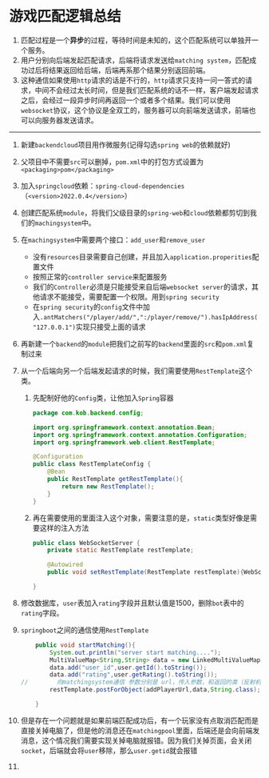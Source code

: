 # 游戏匹配逻辑总结

1. 匹配过程是一个**异步**的过程，等待时间是未知的，这个匹配系统可以单独开一个服务。
2. 用户分别向后端发起匹配请求，后端将请求发送给`matching system`，匹配成功过后将结果返回给后端，后端再系那个结果分别返回前端。
3. 这种通信如果使用`http`请求的话是不行的，`http`请求只支持一问一答式的请求，中间不会经过太长时间，但是我们匹配系统的话不一样，客户端发起请求之后，会经过一段异步时间再返回一个或者多个结果。我们可以使用`websocket`协议，这个协议是全双工的，服务器可以向前端发送请求，前端也可以向服务器发送请求。

---

1. 新建`backendcloud`项目用作微服务(记得勾选`spring web`的依赖就好)

2. 父项目中不需要`src`可以删掉，`pom.xml`中的打包方式设置为`<packaging>pom</packaging>`

3. 加入`springcloud`依赖：`spring-cloud-dependencies`（`<version>2022.0.4</version>`）

4. 创建匹配系统`module`，将我们父级目录的`spring-web`和`cloud`依赖都剪切到我们的`machingsystem`中。

5. 在`machingsystem`中需要两个接口：`add_user`和`remove_user`

   * 没有`resources`目录需要自己创建，并且加入`application.properities`配置文件
   * 按照正常的`controller service`来配置服务
   * 我们的`Controller`必须是只能接受来自后端`websocket server`的请求，其他请求不能接受，需要配置一个权限。用到`spring security`
   * 在`spring security`的`config`文件中加入`.antMatchers("/player/add/",":/player/remove/").hasIpAddress("127.0.0.1")`实现只接受上面的请求

6. 再新建一个`backend`的`module`把我们之前写的`backend`里面的`src`和`pom.xml`复制过来

7. 从一个后端向另一个后端发起请求的时候，我们需要使用`RestTemplate`这个类。

   1. 先配制好他的`Config`类，让他加入`Spring`容器

      ```java
      package com.kob.backend.config;
      
      import org.springframework.context.annotation.Bean;
      import org.springframework.context.annotation.Configuration;
      import org.springframework.web.client.RestTemplate;
      
      @Configuration
      public class RestTemplateConfig {
          @Bean
          public RestTemplate getRestTemplate(){
              return new RestTemplate();
          }
      }
      ```

   2. 再在需要使用的里面注入这个对象，需要注意的是，`static`类型好像是需要这样的注入方法

      ```java
      public class WebSocketServer {
          private static RestTemplate restTemplate;
      
          @Autowired
          public void setRestTemplate(RestTemplate restTemplate){WebSocketServer.restTemplate = restTemplate;}
      
      }
      ```

8. 修改数据库，`user`表加入`rating`字段并且默认值是1500，删除`bot`表中的`rating`字段。

9. `springboot`之间的通信使用`RestTemplate`

   ```java
       public void startMatching(){
           System.out.println("server start matching....");
           MultiValueMap<String,String> data = new LinkedMultiValueMap<>();
           data.add("user_id",user.getId().toString());
           data.add("rating",user.getRating().toString());
   //        向matchingsystem通信 参数分别是 url，传入参数，和返回的类（反射机制）
           restTemplate.postForObject(addPlayerUrl,data,String.class);
   
       }
   ```

10. 但是存在一个问题就是如果前端匹配成功后，有一个玩家没有点取消匹配而是直接关掉电脑了，但是他的消息还在`matchingpool`里面，后端还是会向前端发消息，这个情况我们需要实现关掉电脑就报错。因为我们关掉页面，会关闭`socket`，后端就会将`user`移除，那么`user.getid`就会报错

11. 